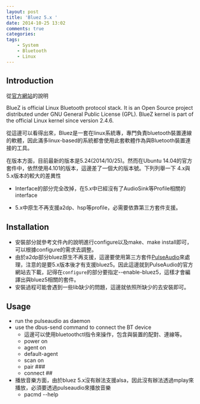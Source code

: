 ```yaml
---
layout: post
title: 'Bluez 5.x '
date: 2014-10-25 13:02
comments: true
categories: 
tags:
	- System
	- Bluetooth
	- Linux
---
```

Introduction
------------
從[官方網站](http://www.bluez.org/)的說明
>>>
BlueZ is official Linux Bluetooth protocol stack. It is an Open Source project distributed under GNU General Public License (GPL). BlueZ kernel is part of the official Linux kernel since version 2.4.6.

從這邊可以看得出來，Bluez是一套在linux系統專，專門負責bluetooth裝置連線的軟體，因此滿多linux-based的系統都會使用此套軟體作為與Bluetooth裝置連接的工具。

在版本方面，目前最新的版本是5.24(2014/10/25)。然而在Ubuntu 14.04的官方套件中，依然使用4.101的版本，這邊差了一個大的版本號。下列列舉一下 4.x與5.x版本的較大的差異性
- Interface的部分完全改掉，在5.x中已經沒有了AudioSink等Profile相關的interface
- 5.x中原生不再支援a2dp、hsp等profile，必需要依靠第三方套件支援。

    <!--more-->



Installation
------------
- 安裝部分就參考文件內的說明進行configure以及make、make install即可，可以根據configure的需求去調整。
- 由於a2dp部分bluez原生不再支援，這邊要使用第三方套件[PulseAudio](http://www.freedesktop.org/wiki/Software/PulseAudio/)來處理，注意的是要5.x版本後才有支援bluez5。因此這邊就到PulseAudio的官方網站去下載，記得在`configure`的部分要指定--enable-bluez5，這樣才會編譯出與bluez5相關的套件。
- 安裝過程可能會遇到一些lib缺少的問題，這邊就依照所缺少的去安裝即可。

Usage
-----
- run the pulseaudio  as daemon
- use the dbus-send command to connect the BT device
	- 這邊可以使用bluetoothctl指令來操作，包含與裝置的配對、連線等。
  - power on
  - agent on
  - default-agent
  - scan on
  - pair ###
  - connect ##
- 播放音樂方面，由於bluez 5.x沒有辦法支援alsa，因此沒有辦法透過mplay來播放，必須要透過pulseaudio來播放音樂
	- pacmd --help

